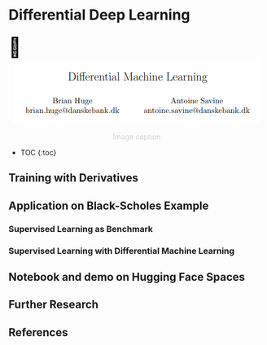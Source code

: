 # Differential Deep Learning

<div>
    <a href="https://github.com/brightonm/notebooks/blob/main/Differential%20Deep%20Learning%20in%20Pytorch.ipynb" style="text-decoration: none; color: black;">
        <i class="fa fa-book fa" style="color: darkorange; font-size: 42px;"></i>
    </a>
    <a href="https://www.example1.com" style="text-decoration: none; color: black;">
        <span style="font-size: 38px;">🤗</span>
    </a>  
</div>

<!-- "https://arxiv.org/abs/2005.02347" -->
<div style="text-align: center;">
  <img src="/docs/assets/images/diff_ml_paper.png" alt="Image description">
  <p style="color: lightgrey; text-align: center;">Image caption</p>
</div>


* TOC
{:toc}

## Training with Derivatives

## Application on Black-Scholes Example

### Supervised Learning as Benchmark

### Supervised Learning with Differential Machine Learning

## Notebook and demo on Hugging Face Spaces

## Further Research

## References
